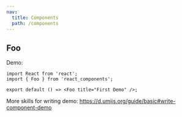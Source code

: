 ```yaml
---
nav:
  title: Components
  path: /components
---
```


## Foo

Demo:

```tsx
import React from 'react';
import { Foo } from 'react_components';

export default () => <Foo title="First Demo" />;
```

More skills for writing demo: https://d.umijs.org/guide/basic#write-component-demo
